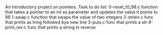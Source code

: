 An introductory project on pointers. Task to do list:
0-reset_t0_98.c function that takes a pointer to an int as parameter and updates the value it points to 98
1-swap.c function that swaps the value of two integers
2-strlen.c func that prints as tring followed bya new line
3-puts.c func that prints a str
4-print_rev.c func that prints a string in reverse
